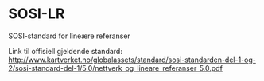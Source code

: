 # SOSI-LR
SOSI-standard for lineære referanser

Link til offisiell gjeldende standard: http://www.kartverket.no/globalassets/standard/sosi-standarden-del-1-og-2/sosi-standard-del-1/5.0/nettverk_og_lineare_referanser_5.0.pdf
